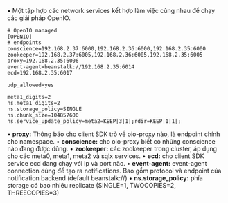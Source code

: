 •	Một tập hợp các network services kết hợp làm việc cùng nhau để chạy các giải pháp OpenIO.

    # OpenIO managed
    [OPENIO]
    # endpoints
    conscience=192.168.2.37:6000,192.168.2.36:6000,192.168.2.35:6000
    zookeeper=192.168.2.37:6005,192.168.2.36:6005,192.168.2.35:6005
    proxy=192.168.2.35:6006
    event-agent=beanstalk://192.168.2.35:6014
    ecd=192.168.2.35:6017

    udp_allowed=yes

    meta1_digits=2
    ns.meta1_digits=2
    ns.storage_policy=SINGLE
    ns.chunk_size=104857600
    ns.service_update_policy=meta2=KEEP|3|1|;rdir=KEEP|1|1|;

•	**proxy:** Thông báo cho client SDK trỏ về oio-proxy nào, là endpoint chính cho namespace.
•	**conscience:** cho oio-proxy biết có những conscience nào đang được dùng.
•	**zookeeper:** các zookeeper trong cluster, áp dụng cho các meta0, meta1, meta2 và sqlx services.
•	**ecd:** cho client SDK service ecd đang chạy với ip và port nào.
•	**event-agent:** event-agent connection dùng để tạo ra notifications. Bao gồm protocol và endpoint của notification backend (default beanstalk://)
•	**ns.storage_policy:** phía storage có bao nhiêu replicate (SINGLE=1, TWOCOPIES=2, THREECOPIES=3)
